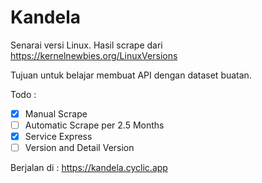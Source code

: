 # Kandela

Senarai versi Linux. Hasil scrape dari <https://kernelnewbies.org/LinuxVersions>

Tujuan untuk belajar membuat API dengan dataset buatan.

Todo :

- [x] Manual Scrape
- [ ] Automatic Scrape per 2.5 Months
- [x] Service Express
- [ ] Version and Detail Version

Berjalan di : <https://kandela.cyclic.app>
